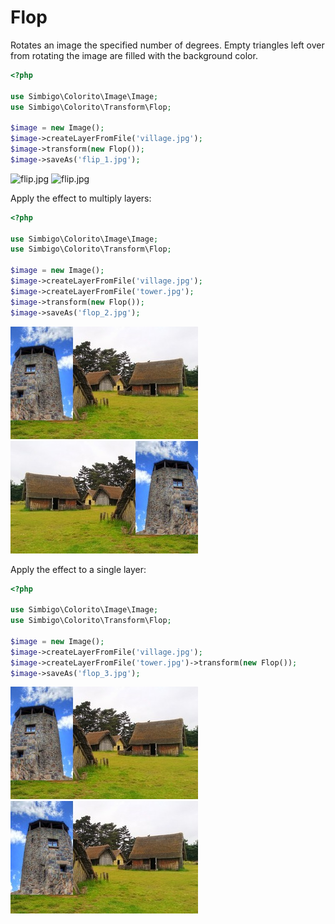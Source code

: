 # Flop

Rotates an image the specified number of degrees. Empty triangles left over from rotating the image are filled with the background color. 

```php
<?php

use Simbigo\Colorito\Image\Image;
use Simbigo\Colorito\Transform\Flop;

$image = new Image();
$image->createLayerFromFile('village.jpg');
$image->transform(new Flop());
$image->saveAs('flip_1.jpg');
````

![flip.jpg](/assets/resources/colorito/transformations/flip_flop_1b.jpg)
![flip.jpg](/assets/resources/colorito/transformations/flop_1.jpg)


Apply the effect to multiply layers:

```php
<?php

use Simbigo\Colorito\Image\Image;
use Simbigo\Colorito\Transform\Flop;

$image = new Image();
$image->createLayerFromFile('village.jpg');
$image->createLayerFromFile('tower.jpg');
$image->transform(new Flop());
$image->saveAs('flop_2.jpg');
```

![flip.jpg](/assets/resources/colorito/transformations/flip_flop_2b.jpg)
![flip.jpg](/assets/resources/colorito/transformations/flop_2.jpg)


Apply the effect to a single layer:

```php
<?php

use Simbigo\Colorito\Image\Image;
use Simbigo\Colorito\Transform\Flop;

$image = new Image();
$image->createLayerFromFile('village.jpg');
$image->createLayerFromFile('tower.jpg')->transform(new Flop());
$image->saveAs('flop_3.jpg');
```

![flip.jpg](/assets/resources/colorito/transformations/flip_flop_3b.jpg)
![flip.jpg](/assets/resources/colorito/transformations/flop_3.jpg)
